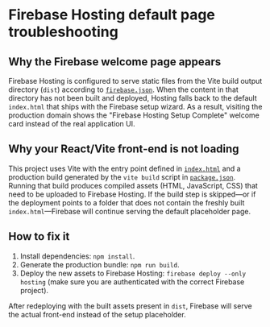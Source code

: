 # Firebase Hosting default page troubleshooting

## Why the Firebase welcome page appears

Firebase Hosting is configured to serve static files from the Vite build output directory (`dist`) according to [`firebase.json`](../firebase.json). When the content in that directory has not been built and deployed, Hosting falls back to the default `index.html` that ships with the Firebase setup wizard. As a result, visiting the production domain shows the "Firebase Hosting Setup Complete" welcome card instead of the real application UI.

## Why your React/Vite front-end is not loading

This project uses Vite with the entry point defined in [`index.html`](../index.html) and a production build generated by the `vite build` script in [`package.json`](../package.json). Running that build produces compiled assets (HTML, JavaScript, CSS) that need to be uploaded to Firebase Hosting. If the build step is skipped—or if the deployment points to a folder that does not contain the freshly built `index.html`—Firebase will continue serving the default placeholder page.

## How to fix it

1. Install dependencies: `npm install`.
2. Generate the production bundle: `npm run build`.
3. Deploy the new assets to Firebase Hosting: `firebase deploy --only hosting` (make sure you are authenticated with the correct Firebase project).

After redeploying with the built assets present in `dist`, Firebase will serve the actual front-end instead of the setup placeholder.
